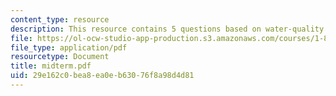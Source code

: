 ```yaml
---
content_type: resource
description: This resource contains 5 questions based on water-quality characteristics.
file: https://ol-ocw-studio-app-production.s3.amazonaws.com/courses/1-85-water-and-wastewater-treatment-engineering-spring-2006/29e162c0bea8ea0eb63076f8a98d4d81_midterm.pdf
file_type: application/pdf
resourcetype: Document
title: midterm.pdf
uid: 29e162c0-bea8-ea0e-b630-76f8a98d4d81
---
```

